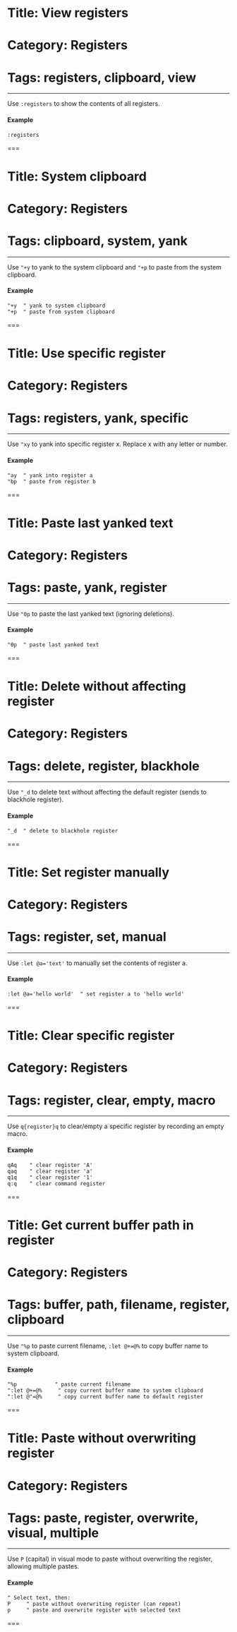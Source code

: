 # Title: View registers
# Category: Registers
# Tags: registers, clipboard, view
---
Use `:registers` to show the contents of all registers.

#### Example

```vim
:registers
```
===
# Title: System clipboard
# Category: Registers
# Tags: clipboard, system, yank
---
Use `"+y` to yank to the system clipboard and `"+p` to paste from the system clipboard.

#### Example

```vim
"+y  " yank to system clipboard
"+p  " paste from system clipboard
```
===
# Title: Use specific register
# Category: Registers
# Tags: registers, yank, specific
---
Use `"xy` to yank into specific register x. Replace x with any letter or number.

#### Example

```vim
"ay  " yank into register a
"bp  " paste from register b
```
===
# Title: Paste last yanked text
# Category: Registers
# Tags: paste, yank, register
---
Use `"0p` to paste the last yanked text (ignoring deletions).

#### Example

```vim
"0p  " paste last yanked text
```
===
# Title: Delete without affecting register
# Category: Registers
# Tags: delete, register, blackhole
---
Use `"_d` to delete text without affecting the default register (sends to blackhole register).

#### Example

```vim
"_d  " delete to blackhole register
```
===
# Title: Set register manually
# Category: Registers
# Tags: register, set, manual
---
Use `:let @a='text'` to manually set the contents of register a.

#### Example

```vim
:let @a='hello world'  " set register a to 'hello world'
```
===
# Title: Clear specific register
# Category: Registers
# Tags: register, clear, empty, macro
---
Use `q{register}q` to clear/empty a specific register by recording an empty macro.

#### Example

```vim
qAq    " clear register 'A'
qaq    " clear register 'a'  
q1q    " clear register '1'
q:q    " clear command register
```
===
# Title: Get current buffer path in register
# Category: Registers
# Tags: buffer, path, filename, register, clipboard
---
Use `"%p` to paste current filename, `:let @+=@%` to copy buffer name to system clipboard.

#### Example

```vim
"%p            " paste current filename
":let @+=@%     " copy current buffer name to system clipboard
":let @"=@%     " copy current buffer name to default register
```
===
# Title: Paste without overwriting register
# Category: Registers
# Tags: paste, register, overwrite, visual, multiple
---
Use `P` (capital) in visual mode to paste without overwriting the register, allowing multiple pastes.

#### Example

```vim
" Select text, then:
P     " paste without overwriting register (can repeat)
p     " paste and overwrite register with selected text
```
===